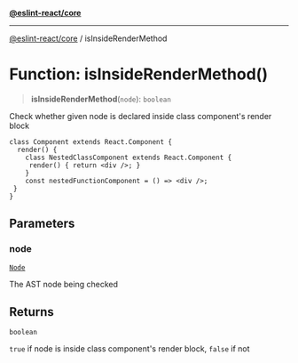 [**@eslint-react/core**](../README.md)

***

[@eslint-react/core](../README.md) / isInsideRenderMethod

# Function: isInsideRenderMethod()

> **isInsideRenderMethod**(`node`): `boolean`

Check whether given node is declared inside class component's render block
```tsx
class Component extends React.Component {
  render() {
    class NestedClassComponent extends React.Component {
     render() { return <div />; }
    }
    const nestedFunctionComponent = () => <div />;
 }
}
```

## Parameters

### node

[`Node`](../-internal-/type-aliases/Node.md)

The AST node being checked

## Returns

`boolean`

`true` if node is inside class component's render block, `false` if not
